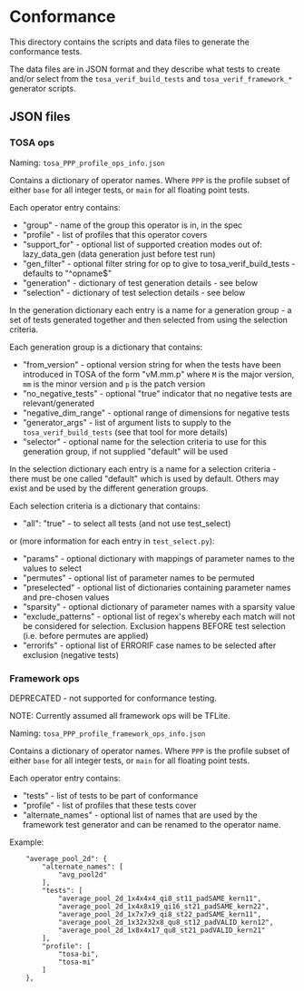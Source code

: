 # Conformance

This directory contains the scripts and data files to generate the conformance tests.

The data files are in JSON format and they describe what tests to create and/or select from the `tosa_verif_build_tests` and `tosa_verif_framework_*` generator scripts.

## JSON files

### TOSA ops

Naming: `tosa_PPP_profile_ops_info.json`

Contains a dictionary of operator names.
Where `PPP` is the profile subset of either `base` for all integer tests, or `main` for all floating point tests.

Each operator entry contains:

* "group" - name of the group this operator is in, in the spec
* "profile" - list of profiles that this operator covers
* "support_for" - optional list of supported creation modes out of: lazy_data_gen (data generation just before test run)
* "gen_filter" - optional filter string for op to give to tosa_verif_build_tests - defaults to "^opname$"
* "generation" - dictionary of test generation details - see below
* "selection" - dictionary of test selection details - see below

In the generation dictionary each entry is a name for a generation group -
a set of tests generated together and then selected from using the selection
criteria.

Each generation group is a dictionary that contains:

* "from_version" - optional version string for when the tests have been introduced in TOSA
of the form "vM.mm.p" where `M` is the major version, `mm` is the minor version
and `p` is the patch version
* "no_negative_tests" - optional "true" indicator that no negative tests are relevant/generated
* "negative_dim_range" - optional range of dimensions for negative tests
* "generator_args" - list of argument lists to supply to the `tosa_verif_build_tests` (see that tool for more details)
* "selector" - optional name for the selection criteria to use for this generation group, if not supplied "default" will be used

In the selection dictionary each entry is a name for a selection criteria - there must be one called "default" which is used by default. Others may exist and be used by the different generation groups.

Each selection criteria is a dictionary that contains:

* "all": "true" - to select all tests (and not use test_select)

or (more information for each entry in `test_select.py`):

* "params" - optional dictionary with mappings of parameter names to the values to select
* "permutes" - optional list of parameter names to be permuted
* "preselected" - optional list of dictionaries containing parameter names and pre-chosen values
* "sparsity" - optional dictionary of parameter names with a sparsity value
* "exclude_patterns" - optional list of regex's whereby each match will not be considered for selection. Exclusion happens BEFORE test selection (i.e.
before permutes are applied)
* "errorifs" - optional list of ERRORIF case names to be selected after exclusion (negative tests)

### Framework ops

DEPRECATED - not supported for conformance testing.

NOTE: Currently assumed all framework ops will be TFLite.

Naming: `tosa_PPP_profile_framework_ops_info.json`

Contains a dictionary of operator names.
Where `PPP` is the profile subset of either `base` for all integer tests, or `main` for all floating point tests.

Each operator entry contains:

* "tests" - list of tests to be part of conformance
* "profile" - list of profiles that these tests cover
* "alternate_names" - optional list of names that are used by the framework test generator and can be renamed to the operator name.

Example:
```
    "average_pool_2d": {
        "alternate_names": [
            "avg_pool2d"
        ],
        "tests": [
            "average_pool_2d_1x4x4x4_qi8_st11_padSAME_kern11",
            "average_pool_2d_1x4x8x19_qi16_st21_padSAME_kern22",
            "average_pool_2d_1x7x7x9_qi8_st22_padSAME_kern11",
            "average_pool_2d_1x32x32x8_qu8_st12_padVALID_kern12",
            "average_pool_2d_1x8x4x17_qu8_st21_padVALID_kern21"
        ],
        "profile": [
            "tosa-bi",
            "tosa-mi"
        ]
    },
```